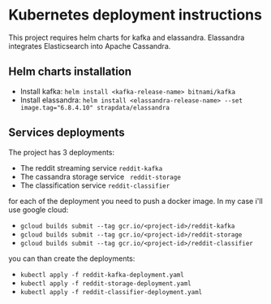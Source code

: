 # Kubernetes deployment instructions

This project requires helm charts for kafka and elassandra. Elassandra integrates Elasticsearch into Apache Cassandra.

## Helm charts installation

- Install kafka: `helm install <kafka-release-name> bitnami/kafka`
- Install elassandra: `helm install <elassandra-release-name> --set image.tag="6.8.4.10" strapdata/elassandra`


## Services deployments

The project has 3 deployments:

- The reddit streaming service `reddit-kafka`
- The cassandra storage service ` reddit-storage`
- The classification service `reddit-classifier`


for each of the deployment you need to push a docker image. In my case i'll use google cloud:

- `gcloud builds submit --tag gcr.io/<project-id>/reddit-kafka`
- `gcloud builds submit --tag gcr.io/<project-id>/reddit-storage`
- `gcloud builds submit --tag gcr.io/<project-id>/reddit-classifier`

you can than create the deployments:

- `kubectl apply -f reddit-kafka-deployment.yaml`
- `kubectl apply -f reddit-storage-deployment.yaml`
- `kubectl apply -f reddit-classifier-deployment.yaml`

